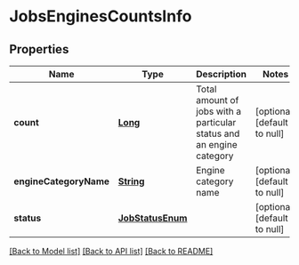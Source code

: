 # JobsEnginesCountsInfo
## Properties

Name | Type | Description | Notes
------------ | ------------- | ------------- | -------------
**count** | [**Long**](long.md) | Total amount of jobs with a particular status and an engine category | [optional] [default to null]
**engineCategoryName** | [**String**](string.md) | Engine category name | [optional] [default to null]
**status** | [**JobStatusEnum**](JobStatusEnum.md) |  | [optional] [default to null]

[[Back to Model list]](../README.md#documentation-for-models) [[Back to API list]](../README.md#documentation-for-api-endpoints) [[Back to README]](../README.md)

